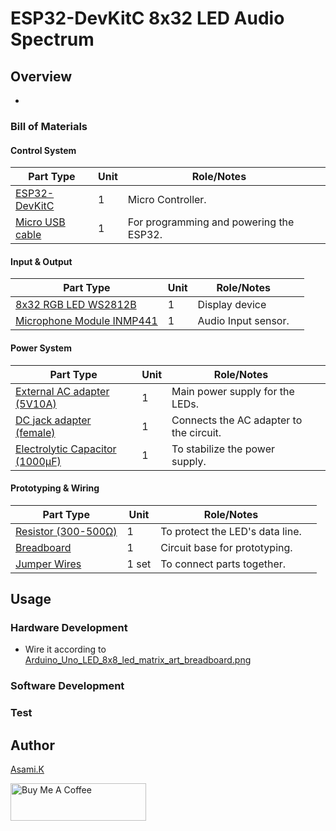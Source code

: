 # ESP32-DevKitC 8x32 LED Audio Spectrum

## Overview

- 


### Bill of Materials

#### Control System
| Part Type                                  | Unit | Role/Notes                              |     |
| ------------------------------------------ | ---- | --------------------------------------- | --- |
| [ESP32-DevKitC](https://amzn.to/4jV1hnT)   | 1    | Micro Controller.                       |     |
| [Micro USB cable](https://amzn.to/4nmvlf5) | 1    | For programming and powering the ESP32. |     |


#### Input & Output

| Part Type                                            | Unit | Role/Notes          |     |
| ---------------------------------------------------- | ---- | ------------------- | --- |
| [8x32 RGB LED WS2812B](https://amzn.to/4nlV9rJ)      | 1    | Display device      |     |
| [Microphone Module INMP441](https://amzn.to/3FUDMxC) | 1    | Audio Input sensor. |     |


#### Power System

| Part Type                                                  | Unit | Role/Notes                              |     |
| ---------------------------------------------------------- | ---- | --------------------------------------- | --- |
| [External AC adapter (5V10A)](https://amzn.to/4emi9mw)     | 1    | Main power supply for the LEDs.         |     |
| [DC jack adapter (female)](https://amzn.to/3IdZI7k)        | 1    | Connects the AC adapter to the circuit. |     |
| [Electrolytic Capacitor (1000µF)](https://amzn.to/45ZOWLQ) | 1    | To stabilize the power supply.          |     |


#### Prototyping & Wiring

| Part Type                                      | Unit  | Role/Notes                      |     |
| ---------------------------------------------- | ----- | ------------------------------- | --- |
| [Resistor (300-500Ω)](https://amzn.to/4kMejW2) | 1     | To protect the LED's data line. |     |
| [Breadboard](https://amzn.to/40bMzlk)          | 1     | Circuit base for prototyping.   |     |
| [Jumper Wires](https://amzn.to/45voWYC)        | 1 set | To connect parts together.      |     |


## Usage


### Hardware Development

-  Wire it according to [Arduino_Uno_LED_8x8_led_matrix_art_breadboard.png](https://github.com/asamiile/diy-electronics/blob/main/ESP32-DevKitC_8x32_Led_Audio_Spectrum/diagrams/ESP32-DevKitC_8x32_Led_Audio_Spectrum_bb.png)

<!-- #### [Important] Before You Begin Assembly

For safety, please make sure both the ESP32's USB cable and the AC adapter are unplugged from your PC and the wall outlet until all wiring is complete.


#### Step 1: Place Components on the Breadboard

First, place the main components onto the breadboard.

1. **ESP32-DevKitC**: Insert the ESP32-DevKitC firmly into the breadboard, ensuring it straddles the center channel.
2. **I2S Microphone Module**: Place the microphone module on the breadboard near the ESP32.
3. **Resistor (300-500Ω)**: Insert the resistor into an empty area on the breadboard.
4. **Electrolytic Capacitor (1000µF)**: Place the capacitor so it straddles the power rails of the breadboard.
    - **[IMPORTANT NOTE]** The **longer lead (positive, +)** must be plugged into the **positive (+)** rail (the column with the red line).
    - The **shorter lead (negative, -)** must be plugged into the **negative (-)** rail (the column with the blue line).

#### Step 2: Wire the External Power

Connect the power from your AC adapter to the breadboard.

1. Connect a **red** jumper wire from the positive `(+)` terminal of the **DC Jack Adapter** to the **positive (+)** rail of the breadboard.
2. Connect a **black** jumper wire from the negative `(-)` terminal of the **DC Jack Adapter** to the **negative (-)** rail of the breadboard.


#### Step 3: Wire the LED Matrix

Next, connect the 8x32 LED matrix.

1. Connect the dedicated `5V` power wire from the LED matrix to the positive **(+)** rail of the breadboard.
2. Connect the dedicated `GND` wire from the LED matrix to the **negative (-)** rail of the breadboard.
3. Connect the `DIN` (Data In) wire from the matrix's 3-pin connector to the same row as one leg of the **resistor**.

#### Step 4: Wire the I2S Microphone

Connect the microphone module to the ESP32.

1. Connect the `VDD` pin of the microphone to the `3V3` pin on the ESP32 (using a red wire).
2. Connect the `GND` pin of the microphone to a `GND` pin on the ESP32 (using a black wire).
3. Connect the `L/R` pin of the microphone to the same `GND` pin on the ESP32 (using a black wire).
4. Connect the `SD` pin of the microphone to `GPIO 34` on the ESP32.
5. Connect the `WS` pin of the microphone to `GPIO 25` on the ESP32.
6. Connect the `SCK` pin of the microphone to `GPIO 26` on the ESP32.

#### Step 5: Final Connections

Finally, connect the remaining components to the ESP32 to complete the circuit.

1. **LED Data Line**: Connect a jumper wire from the *other leg of the resistor* to the `GPIO 13` pin on the ESP32.
2. **Common Ground (Most Important)**: Connect a wire from another `GND` pin on the ESP32 to the **negative (-)** rail of the breadboard.

#### Final Checklist
After you finish wiring, please trace each connection with your finger and verify that all of the following are correct.

- [ ] External Power & Capacitor → Breadboard Power Rails (`+` and `-`, check polarity)
- [ ] LED Power/GND → Breadboard Power Rails (`+` and `-`)
- [ ] I2S Mic Power → ESP32 `3V3`/`GND`
- [ ] ESP32 `GPIO 13` → Resistor → LED `DIN`
- [ ] I2S Mic `SD`/`WS`/`SCK` → ESP32 `GPIO 34`/`25`/`26`
- [ ] ESP32 `GND` → **Breadboard Negative Rail (Common Ground)** -->


### Software Development

<!-- 1. Open the Arduino IDE.
2. Install "Adafruit NeoPixel by Adafruit" from the menu Tools > Manage Libraries.
3. Write the Arduino_Uno_LED_8x8_led_matrix_art.ino code to Arduino. -->

### Test

<!-- 1. Upload the sketch to the Arduino and connect the power supply.
2. The LED matrix will initialize and display the first pattern.
3. Press the tactile switch to cycle through the display patterns in order.
4. Confirm that all patterns are displayed correctly to complete the test. -->



## Author

[Asami.K](https://asami.tokyo/)

<a href="https://www.buymeacoffee.com/asamiile" target="_blank"><img src="https://cdn.buymeacoffee.com/buttons/v2/default-yellow.png" alt="Buy Me A Coffee" style="height: 60px !important;width: 217px !important;" ></a>
